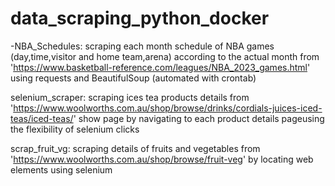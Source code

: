 # data_scraping_python_docker

-NBA_Schedules: scraping each month schedule of NBA games (day,time,visitor and home team,arena) according to the actual month from 'https://www.basketball-reference.com/leagues/NBA_2023_games.html' using requests and BeautifulSoup (automated with crontab)

selenium_scraper: scraping ices tea products details from 'https://www.woolworths.com.au/shop/browse/drinks/cordials-juices-iced-teas/iced-teas/' show page by navigating to each product details pageusing the flexibility of selenium clicks

scrap_fruit_vg: scraping details of fruits and vegetables from 'https://www.woolworths.com.au/shop/browse/fruit-veg' by locating web elements using selenium 